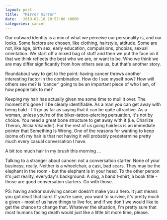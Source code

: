 ```yaml
---
layout: post
title:  "Mirror mirror"
date:   2019-02-18 20:57:00 +0000
categories: cancer
---
```

Our outward identity is a mix of what we perceive our personality is, and our looks.
Some factors are chosen, like clothing, hairstyle, attitude.  Some are not, like age, birth sex, early education, compulsions, phobias, sexual orientation.
We start off a mixed bag of stuff and then we put the face on it that we think reflects the best who we are, or want to be.  Who we think we are may differ significantly from how others see us, but that's another story.

Roundabout way to get to the point: having cancer throws another interesting factor in the combination.  How do I see myself now?  How will others see me?  Is 'cancer' going to be an important piece of who I am, of how people talk to me?

Keeping my hair has actually given me some time to mull it over.  The moment it's gone I'll be clearly identifiable.  As a man you can get away with being bald - I'll go as far as saying that it can be quite attractive. As a woman, unless you're of the biker-tattoo-piercing persuation, it's not by choice.  You need a great bone structure to get away with it (i.e. Charlize Theron, Alicia Vikander).  For the rest of us going hairless is an immediate pointer that Something Is Wrong. One of the reasons for wanting to keep (some of) my hair is that not having it will probably predetermine pretty much every casual conversation I have.

A bit too much hair in my brush this morning ...

Talking to a stranger about cancer: not a conversation starter.  None of your business, really.  Neither is a wheelchair, a cast, bad scars.  They may be the elephant in the room - but the elephant is in your head. To the other person it's just reality, everyday's background.  A dog, a band t-shirt, a book title - those are good conversation starters. Go with those.

PS: having and/or surviving cancer doesn't make you a hero.  It just means you got dealt that card. If you're sane, you want to survive, it's pretty much a given - most of us have things to live for, and if we don't we would like to get the chance to change that. Whatever the situation, I'm pretty sure that most humans facing death would just like a little bit more time, please.
